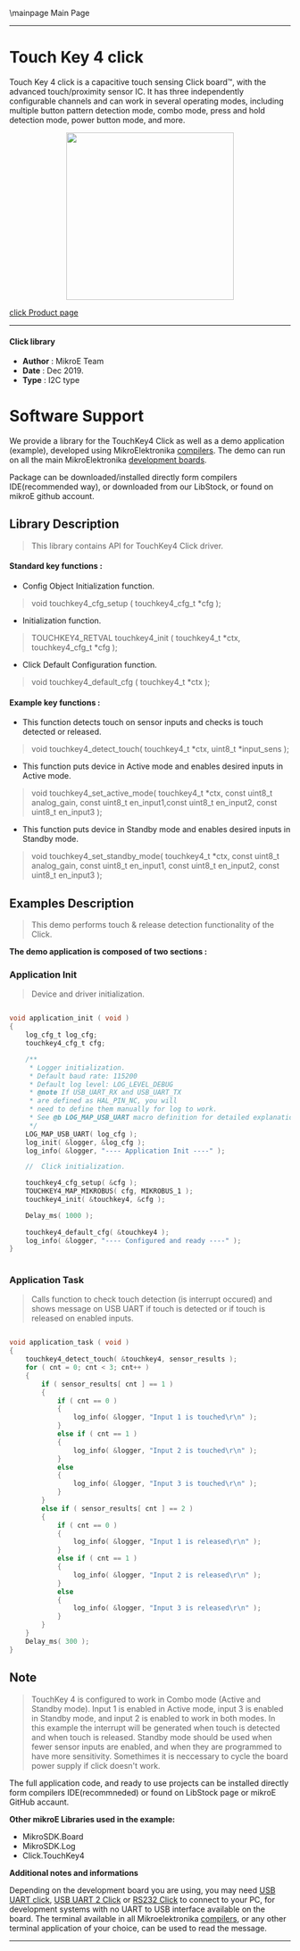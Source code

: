 \mainpage Main Page
 
 

---
# Touch Key 4 click

Touch Key 4 click is a capacitive touch sensing Click board™, with the advanced touch/proximity sensor IC. It has three independently configurable channels and can work in several operating modes, including multiple button pattern detection mode, combo mode, press and hold detection mode, power button mode, and more. 

<p align="center">
  <img src="https://download.mikroe.com/images/click_for_ide/touchkey4_click.png" height=300px>
</p>

[click Product page](https://www.mikroe.com/touch-key-4-click)

---


#### Click library 

- **Author**        : MikroE Team
- **Date**          : Dec 2019.
- **Type**          : I2C type


# Software Support

We provide a library for the TouchKey4 Click 
as well as a demo application (example), developed using MikroElektronika 
[compilers](https://shop.mikroe.com/compilers). 
The demo can run on all the main MikroElektronika [development boards](https://shop.mikroe.com/development-boards).

Package can be downloaded/installed directly form compilers IDE(recommended way), or downloaded from our LibStock, or found on mikroE github account. 

## Library Description

> This library contains API for TouchKey4 Click driver.

#### Standard key functions :

- Config Object Initialization function.
> void touchkey4_cfg_setup ( touchkey4_cfg_t *cfg ); 
 
- Initialization function.
> TOUCHKEY4_RETVAL touchkey4_init ( touchkey4_t *ctx, touchkey4_cfg_t *cfg );

- Click Default Configuration function.
> void touchkey4_default_cfg ( touchkey4_t *ctx );


#### Example key functions :

- This function detects touch on sensor inputs and checks is touch detected or released.
> void touchkey4_detect_touch( touchkey4_t *ctx, uint8_t *input_sens );

 
- This function puts device in Active mode and enables desired inputs in Active mode.
> void touchkey4_set_active_mode( touchkey4_t *ctx, const uint8_t analog_gain, const uint8_t en_input1,const uint8_t en_input2, const uint8_t en_input3 );


- This function puts device in Standby mode and enables desired inputs in Standby mode.
> void touchkey4_set_standby_mode( touchkey4_t *ctx, const uint8_t analog_gain, const uint8_t en_input1, const uint8_t en_input2, const uint8_t en_input3 );


## Examples Description

> This demo performs touch & release detection functionality of the Click. 

**The demo application is composed of two sections :**

### Application Init 

> Device and driver initialization.

```c

void application_init ( void )
{
    log_cfg_t log_cfg;
    touchkey4_cfg_t cfg;

    /** 
     * Logger initialization.
     * Default baud rate: 115200
     * Default log level: LOG_LEVEL_DEBUG
     * @note If USB_UART_RX and USB_UART_TX 
     * are defined as HAL_PIN_NC, you will 
     * need to define them manually for log to work. 
     * See @b LOG_MAP_USB_UART macro definition for detailed explanation.
     */
    LOG_MAP_USB_UART( log_cfg );
    log_init( &logger, &log_cfg );
    log_info( &logger, "---- Application Init ----" );

    //  Click initialization.

    touchkey4_cfg_setup( &cfg );
    TOUCHKEY4_MAP_MIKROBUS( cfg, MIKROBUS_1 );
    touchkey4_init( &touchkey4, &cfg );

    Delay_ms( 1000 );
    
    touchkey4_default_cfg( &touchkey4 );
    log_info( &logger, "---- Configured and ready ----" );
}
  
```

### Application Task

> Calls function to check touch detection (is interrupt occured) and shows message on 
> USB UART if touch is detected or if touch is released on enabled inputs.

```c

void application_task ( void )
{
    touchkey4_detect_touch( &touchkey4, sensor_results );
    for ( cnt = 0; cnt < 3; cnt++ )
    {
        if ( sensor_results[ cnt ] == 1 )
        {
            if ( cnt == 0 )
            {
                log_info( &logger, "Input 1 is touched\r\n" );
            }
            else if ( cnt == 1 )
            {
                log_info( &logger, "Input 2 is touched\r\n" );
            }
            else
            {
                log_info( &logger, "Input 3 is touched\r\n" );
            }
        }
        else if ( sensor_results[ cnt ] == 2 )
        {
            if ( cnt == 0 )
            {
                log_info( &logger, "Input 1 is released\r\n" );
            }
            else if ( cnt == 1 )
            {
                log_info( &logger, "Input 2 is released\r\n" );
            }
            else
            {
                log_info( &logger, "Input 3 is released\r\n" );
            }
        }
    }
    Delay_ms( 300 );
} 

```

## Note

> TouchKey 4 is configured to work in Combo mode (Active and Standby mode). Input 1 is
> enabled in Active mode, input 3 is enabled in Standby mode, and input 2 is enabled to
> work in both modes. In this example the interrupt will be generated when touch is
> detected and when touch is released. 
> Standby mode should be used when fewer sensor inputs are enabled, and when
> they are programmed to have more sensitivity.
> Somethimes it is neccessary to cycle the board power supply if click doesn't work. 


The full application code, and ready to use projects can be  installed directly form compilers IDE(recommneded) or found on LibStock page or mikroE GitHub accaunt.

**Other mikroE Libraries used in the example:** 

- MikroSDK.Board
- MikroSDK.Log
- Click.TouchKey4

**Additional notes and informations**

Depending on the development board you are using, you may need 
[USB UART click](https://shop.mikroe.com/usb-uart-click), 
[USB UART 2 Click](https://shop.mikroe.com/usb-uart-2-click) or 
[RS232 Click](https://shop.mikroe.com/rs232-click) to connect to your PC, for 
development systems with no UART to USB interface available on the board. The 
terminal available in all Mikroelektronika 
[compilers](https://shop.mikroe.com/compilers), or any other terminal application 
of your choice, can be used to read the message.



---
